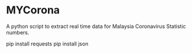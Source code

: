 # MYCorona
A python script to extract real time data for Malaysia Coronavirus Statistic numbers.

pip install requests
pip install json
